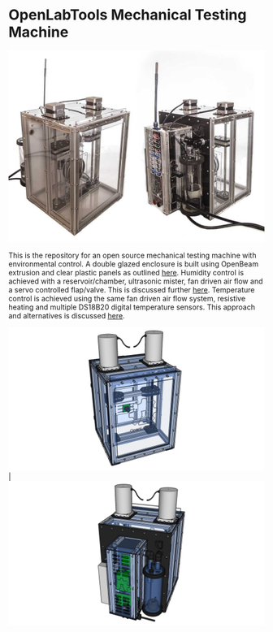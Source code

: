 # OpenLabTools Mechanical Testing Machine

![alt tag](images/instrument_views.jpg "Photos of instrument fitted with stepper motors")

This is the repository for an open source mechanical testing machine with environmental control. A double glazed enclosure is built using OpenBeam extrusion and clear plastic panels as outlined [here](https://github.com/OpenLabTools/Resources-EnvironmentalChambers). Humidity control is achieved with a reservoir/chamber, ultrasonic mister, fan driven air flow and a servo controlled flap/valve. This is discussed further [here](https://github.com/OpenLabTools/Resources-HumidityControl). Temperature control is achieved using the same fan driven air flow system, resistive heating and multiple DS18B20 digital temperature sensors. This approach and alternatives is discussed [here](https://github.com/OpenLabTools/Resources-TemperatureControl).

![alt tag](cad/renders/0_main_view.png)|![rear view](cad/renders/1_rear_view.png)
